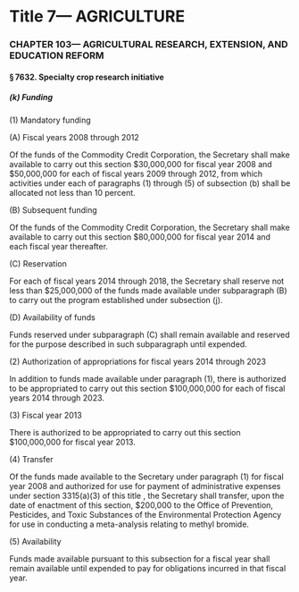
# Title 7— AGRICULTURE
### CHAPTER 103— AGRICULTURAL RESEARCH, EXTENSION, AND EDUCATION REFORM
#### § 7632. Specialty crop research initiative
##### (k) Funding

(1) Mandatory funding

(A) Fiscal years 2008 through 2012

Of the funds of the Commodity Credit Corporation, the Secretary shall make available to carry out this section $30,000,000 for fiscal year 2008 and $50,000,000 for each of fiscal years 2009 through 2012, from which activities under each of paragraphs (1) through (5) of subsection (b) shall be allocated not less than 10 percent.

(B) Subsequent funding

Of the funds of the Commodity Credit Corporation, the Secretary shall make available to carry out this section $80,000,000 for fiscal year 2014 and each fiscal year thereafter.

(C) Reservation

For each of fiscal years 2014 through 2018, the Secretary shall reserve not less than $25,000,000 of the funds made available under subparagraph (B) to carry out the program established under subsection (j).

(D) Availability of funds

Funds reserved under subparagraph (C) shall remain available and reserved for the purpose described in such subparagraph until expended.

(2) Authorization of appropriations for fiscal years 2014 through 2023

In addition to funds made available under paragraph (1), there is authorized to be appropriated to carry out this section $100,000,000 for each of fiscal years 2014 through 2023.

(3) Fiscal year 2013

There is authorized to be appropriated to carry out this section $100,000,000 for fiscal year 2013.

(4) Transfer

Of the funds made available to the Secretary under paragraph (1) for fiscal year 2008 and authorized for use for payment of administrative expenses under section 3315(a)(3) of this title , the Secretary shall transfer, upon the date of enactment of this section, $200,000 to the Office of Prevention, Pesticides, and Toxic Substances of the Environmental Protection Agency for use in conducting a meta-analysis relating to methyl bromide.

(5) Availability

Funds made available pursuant to this subsection for a fiscal year shall remain available until expended to pay for obligations incurred in that fiscal year.
